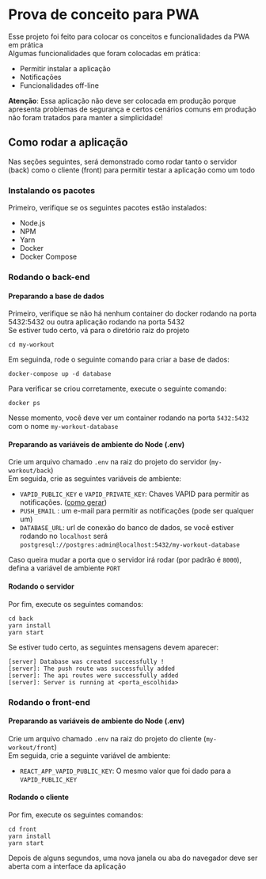 # Prova de conceito para PWA

Esse projeto foi feito para colocar os conceitos e funcionalidades da PWA em prática \
Algumas funcionalidades que foram colocadas em prática:
- Permitir instalar a aplicação
- Notificações
- Funcionalidades off-line

**Atenção**: Essa aplicação não deve ser colocada em produção porque apresenta problemas de segurança e certos cenários comuns em produção não foram tratados para manter a simplicidade!

## Como rodar a aplicação

Nas seções seguintes, será demonstrado como rodar tanto o servidor (back) como o cliente (front) para permitir testar a aplicação como um todo

### Instalando os pacotes
Primeiro, verifique se os seguintes pacotes estão instalados:
- Node.js
- NPM
- Yarn
- Docker
- Docker Compose

### Rodando o back-end

#### Preparando a base de dados
Primeiro, verifique se não há nenhum container do docker rodando na porta 5432:5432 ou outra aplicação rodando na porta 5432\
Se estiver tudo certo, vá para o diretório raiz do projeto

`cd my-workout`

Em seguinda, rode o seguinte comando para criar a base de dados:

`docker-compose up -d database`

Para verificar se criou corretamente, execute o seguinte comando:

`docker ps`

Nesse momento, você deve ver um container rodando na porta `5432:5432` com o nome `my-workout-database`

#### Preparando as variáveis de ambiente do Node (.env)

Crie um arquivo chamado `.env` na raiz do projeto do servidor (`my-workout/back`)\
Em seguida, crie as seguintes variáveis de ambiente:

- `VAPID_PUBLIC_KEY` e `VAPID_PRIVATE_KEY`: Chaves VAPID para permitir as notificações. ([como gerar](https://developers.google.com/web/fundamentals/push-notifications/sending-messages-with-web-push-libraries#sending_push_messages))
- `PUSH_EMAIL` : um e-mail para permitir as notificações (pode ser qualquer um)
- `DATABASE_URL`: url de conexão do banco de dados, se você estiver rodando no `localhost` será `postgresql://postgres:admin@localhost:5432/my-workout-database`

Caso queira mudar a porta que o servidor irá rodar (por padrão é `8000`), defina a variável de ambiente `PORT`

#### Rodando o servidor

Por fim, execute os seguintes comandos:

`cd back`\
`yarn install`\
`yarn start`

Se estiver tudo certo, as seguintes mensagens devem aparecer:
```
[server] Database was created successfully !
[server]: The push route was successfully added
[server]: The api routes were successfully added
[server]: Server is running at <porta_escolhida>
```

### Rodando o front-end

#### Preparando as variáveis de ambiente do Node (.env)

Crie um arquivo chamado `.env` na raiz do projeto do cliente (`my-workout/front`)\
Em seguida, crie a seguinte variável de ambiente:

- `REACT_APP_VAPID_PUBLIC_KEY`: O mesmo valor que foi dado para a `VAPID_PUBLIC_KEY`

#### Rodando o cliente

Por fim, execute os seguintes comandos:

`cd front`\
`yarn install`\
`yarn start`

Depois de alguns segundos, uma nova janela ou aba do navegador deve ser aberta com a interface da aplicação